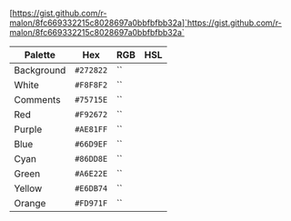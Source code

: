 [https://gist.github.com/r-malon/8fc669332215c8028697a0bbfbfbb32a]`https://gist.github.com/r-malon/8fc669332215c8028697a0bbfbfbb32a`

Palette      | Hex       | RGB           | HSL
---          | ---       | ---           | ---
Background   | `#272822` | ``            |
White        | `#F8F8F2` | ``            |
Comments     | `#75715E` | ``            |
Red          | `#F92672` | ``            |
Purple       | `#AE81FF` | ``            |
Blue         | `#66D9EF` | ``            |
Cyan         | `#86DD8E` | ``            |
Green        | `#A6E22E` | ``            |
Yellow       | `#E6DB74` | ``            |
Orange       | `#FD971F` | ``            |
